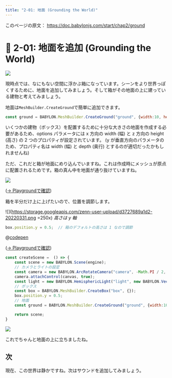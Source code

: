 ```yaml
---
title: "2-01: 地面 (Grounding the World)"
---
```


このページの原文： https://doc.babylonjs.com/start/chap2/ground


# 🏡 2-01: 地面を追加 (Grounding the World)

![](https://doc.babylonjs.com/_next/image?url=%2Fimg%2FplaygroundsAndNMEs%2FgettingStartedFirstScene.jpg&w=3840&q=75)

現時点では、なにもない空間に浮かぶ箱になっています。シーンをより世界っぽくするために、地面を追加してみましょう。そして箱がその地面の上に建っている建物と考えてみましょう。

地面は`MeshBuilder.CreateGround`で簡単に追加できます。

```js
const ground = BABYLON.MeshBuilder.CreateGround("ground", {width:10, height:10});
```

いくつかの建物（ボックス）を配置するために十分な大きさの地面を作成する必要があるため、options パラメータには x 方向の width (幅) と z 方向の height (高さ) の 2 つのプロパティが設定されています。 (y が垂直方向のパラメータのため、プロパティ名は width (幅) と depth (奥行) とするのが適切だったかもしれませんね)

ただ、これだと箱が地面にめり込んでいますね。これは作成時にメッシュが原点に配置されるためです。箱の真ん中を地面が通り抜けていますね。

![](https://doc.babylonjs.com/_next/image?url=%2Fimg%2Fgetstarted%2Fground.png&w=1920&q=75)

([→ Playgroundで確認](https://playground.babylonjs.com/#KBS9I5#67))

箱を半分だけ上に上げたいので、位置を調節します。

![](https://storage.googleapis.com/zenn-user-upload/d3727689a1d2-20220331.png =250x)
*高さは y 軸*

```js
box.position.y = 0.5;  // 箱のデフォルトの高さは 1 なので調節
```

@[codepen](https://codepen.io/chomado/pen/vYeVywM)

([→ Playgroundで確認](https://playground.babylonjs.com/#KBS9I5#66))

```js
const createScene =  () => {
    const scene = new BABYLON.Scene(engine);
    // カメラとライトの設定
    const camera = new BABYLON.ArcRotateCamera("camera", -Math.PI / 2, Math.PI / 2.5, 10, new BABYLON.Vector3(0, 0, 0));
    camera.attachControl(canvas, true);
    const light = new BABYLON.HemisphericLight("light", new BABYLON.Vector3(1, 1, 0));
    // ボックス
    const box = BABYLON.MeshBuilder.CreateBox("box", {});
    box.position.y = 0.5;
    // 地面
    const ground = BABYLON.MeshBuilder.CreateGround("ground", {width:10, height:10});

    return scene;
}
```

![](https://doc.babylonjs.com/_next/image?url=%2Fimg%2Fgetstarted%2Fhouse0.png&w=1920&q=75)

これでちゃんと地面の上に立ちましたね。

## 次

現在、この世界は静かですね。次はサウンドを追加してみましょう。
